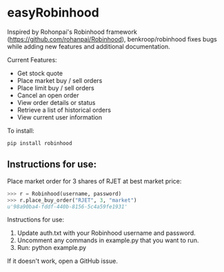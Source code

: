 # easyRobinhood

Inspired by Rohonpai's Robinhood framework (https://github.com/rohanpai/Robinhood), benkroop/robinhood fixes bugs while adding new features and additional documentation. 

Current Features:
* Get stock quote
* Place market buy / sell orders
* Place limit buy / sell orders
* Cancel an open order
* View order details or status
* Retrieve a list of historical orders
* View current user information

To install:

    pip install robinhood

Instructions for use:
---------------------

Place market order for 3 shares of RJET at best market price:

```python
>>> r = Robinhood(username, password)
>>> r.place_buy_order("RJET", 3, "market")
u'98a90ba4-fddf-440b-8156-5c4a59fe1931'
```

Instructions for use:

1.  Update auth.txt with your Robinhood username and password.
2.  Uncomment any commands in example.py that you want to run.
3.  Run: python example.py

If it doesn't work, open a GitHub issue.